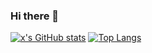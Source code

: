 ### Hi there 👋

<!--
**zxz100493/zxz100493** is a ✨ _special_ ✨ repository because its `README.md` (this file) appears on your GitHub profile.

Here are some ideas to get you started:

- 🔭 I’m currently working on ...
- 🌱 I’m currently learning ...
- 👯 I’m looking to collaborate on ...
- 🤔 I’m looking for help with ...
- 💬 Ask me about ...
- 📫 How to reach me: ...
- 😄 Pronouns: ...
- ⚡ Fun fact: ...
-->
[![x's GitHub stats](https://github-readme-stats.vercel.app/api?username=zxz100493)](https://github.com/anuraghazra/github-readme-stats)
[![Top Langs](https://github-readme-stats.vercel.app/api/top-langs/?username=zxz100493&hide=vue,html&layout=compact)](https://github.com/anuraghazra/github-readme-stats)